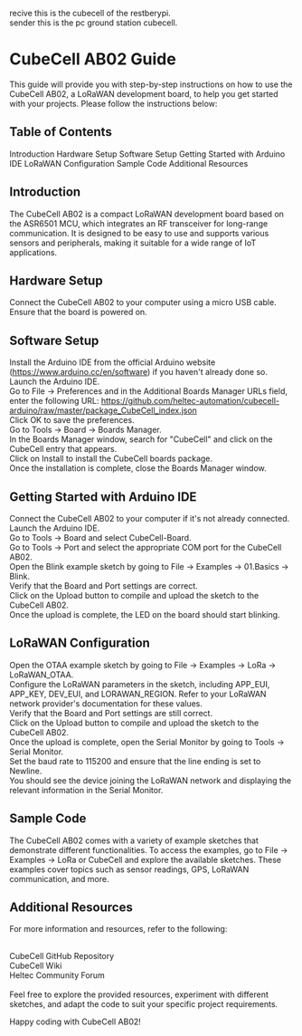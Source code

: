 recive this is the cubecell of the restberypi. <br>
sender this is the pc ground station cubecell.

# CubeCell AB02 Guide
This guide will provide you with step-by-step instructions on how to use the CubeCell AB02, a LoRaWAN development board, to help you get started with your projects. Please follow the instructions below:

## Table of Contents
Introduction
Hardware Setup
Software Setup
Getting Started with Arduino IDE
LoRaWAN Configuration
Sample Code
Additional Resources

## Introduction
The CubeCell AB02 is a compact LoRaWAN development board based on the ASR6501 MCU, which integrates an RF transceiver for long-range communication. It is designed to be easy to use and supports various sensors and peripherals, making it suitable for a wide range of IoT applications.

## Hardware Setup
Connect the CubeCell AB02 to your computer using a micro USB cable.<br>
Ensure that the board is powered on.


## Software Setup
Install the Arduino IDE from the official Arduino website (https://www.arduino.cc/en/software) if you haven't already done so.<br>
Launch the Arduino IDE.<br>
Go to File -> Preferences and in the Additional Boards Manager URLs field, enter the following URL: https://github.com/heltec-automation/cubecell-arduino/raw/master/package_CubeCell_index.json<br>
Click OK to save the preferences.<br>
Go to Tools -> Board -> Boards Manager.<br>
In the Boards Manager window, search for "CubeCell" and click on the CubeCell entry that appears.<br>
Click on Install to install the CubeCell boards package.<br>
Once the installation is complete, close the Boards Manager window.<br>

## Getting Started with Arduino IDE
Connect the CubeCell AB02 to your computer if it's not already connected.<br>
Launch the Arduino IDE.<br>
Go to Tools -> Board and select CubeCell-Board.<br>
Go to Tools -> Port and select the appropriate COM port for the CubeCell AB02.<br>
Open the Blink example sketch by going to File -> Examples -> 01.Basics -> Blink.<br>
Verify that the Board and Port settings are correct.<br>
Click on the Upload button to compile and upload the sketch to the CubeCell AB02.<br>
Once the upload is complete, the LED on the board should start blinking.<br>

## LoRaWAN Configuration
Open the OTAA example sketch by going to File -> Examples -> LoRa -> LoRaWAN_OTAA.<br>
Configure the LoRaWAN parameters in the sketch, including APP_EUI, APP_KEY, DEV_EUI, and LORAWAN_REGION. Refer to your LoRaWAN network provider's documentation for these values.<br>
Verify that the Board and Port settings are still correct.<br>
Click on the Upload button to compile and upload the sketch to the CubeCell AB02.<br>
Once the upload is complete, open the Serial Monitor by going to Tools -> Serial Monitor.<br>
Set the baud rate to 115200 and ensure that the line ending is set to Newline.<br>
You should see the device joining the LoRaWAN network and displaying the relevant information in the Serial Monitor.<br>

## Sample Code
The CubeCell AB02 comes with a variety of example sketches that demonstrate different functionalities. To access the examples, go to File -> Examples -> LoRa or CubeCell and explore the available sketches. These examples cover topics such as sensor readings, GPS, LoRaWAN communication, and more.

## Additional Resources
For more information and resources, refer to the following:<br><br>

CubeCell GitHub Repository<br>
CubeCell Wiki<br>
Heltec Community Forum<br><br>
Feel free to explore the provided resources, experiment with different sketches, and adapt the code to suit your specific project requirements.<br>

Happy coding with CubeCell AB02!
